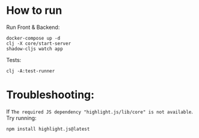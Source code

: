 # How to run

Run Front & Backend:

```shell
docker-compose up -d
clj -X core/start-server
shadow-cljs watch app 
```

Tests:

```shell
clj -A:test-runner
```


# Troubleshooting:

If `The required JS dependency "highlight.js/lib/core" is not available`.
Try running:

```shell
npm install highlight.js@latest
```
